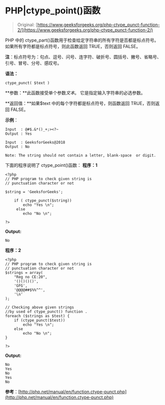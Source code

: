 # PHP|ctype_point()函数

> Original: [https://www.geeksforgeeks.org/php-ctype_punct-function-2/](https://www.geeksforgeeks.org/php-ctype_punct-function-2/)

PHP 中的 ctype_part()函数用于检查给定字符串的所有字符是否都是标点符号。 如果所有字符都是标点符号，则此函数返回 TRUE，否则返回 FALSE。

**注**：标点符号为：句点、逗号、问号、连字符、破折号、圆括号、撇号、省略号、引号、冒号、分号、感叹号。

**语法：**

```
ctype_punct( $text )
```

**参数：**此函数接受单个参数*文本*。 它是指定输入字符串的必选参数。

**返回值：**如果$text 中的每个字符都是标点符号，则函数返回 TRUE，否则返回 FALSE。

**示例**：

```
Input  : @#$.&*()_+;><?~
Output : Yes

Input  : GeeksforGeeks@2018
Output : No

Note: The string should not contain a letter, blank-space  or digit.  

```

下面的程序说明了 ctype_point()函数：
**程序：1**

```
<?php
// PHP program to check given string is 
// punctuation character or not

$string = 'GeeksforGeeks';

    if ( ctype_punct($string)) 
        echo "Yes \n";
     else 
        echo "No \n";

?>
```

**Output:**

```
No

```

**程序：2**

```
<?php
// PHP program to check given string is 
// punctuation character or not
$strings = array(
    "Reg no CE:20",
    '()()()()',
    'GFG',
    '@@@@##$%%^^',
    '\n'
);

// Checking above given strings 
//by used of ctype_punct() function .
foreach ($strings as $test) {
    if (ctype_punct($test))
        echo "Yes \n";
    else
        echo "No \n";
}

?>
```

**Output:**

```
No 
Yes 
No 
Yes 
No

```

**参考**：[http://php.net/manual/en/function.ctype-punct.php](http://php.net/manual/en/function.ctype-punct.php)